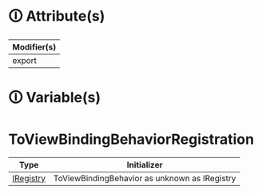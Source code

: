 # &#128712; Attribute(s)

| Modifier(s)                            |
|----------------------------------------|
| export |

# &#128712; Variable(s)

# ToViewBindingBehaviorRegistration

| Type                        | Initializer                       |
|-----------------------------|-----------------------------------|
| [IRegistry](https://hamedfathi.gitbook.io/aurelia-2-doc-api/kernel/interface/di/iregistry) | ToViewBindingBehavior as unknown as IRegistry |